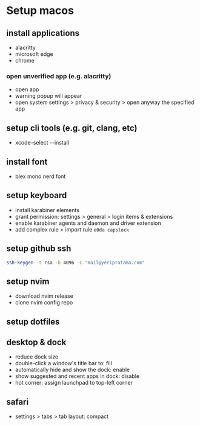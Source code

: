 # Setup macos

## install applications

- alacritty
- microsoft edge
- chrome

### open unverified app (e.g. alacritty)

- open app
- warning popup will appear
- open system settings > privacy & security > open anyway the specified app

## setup cli tools (e.g. git, clang, etc)

- xcode-select --install

## install font

- blex mono nerd font

## setup keyboard

- install karabiner elements
- grant permission: settings > general > login items & extensions
- enable karabiner agents and daemon and driver extension
- add complex rule > import rule `e0da capslock`

## setup github ssh

```bash
ssh-keygen -t rsa -b 4096 -C "mail@yeripratama.com"
```

## setup nvim

- download nvim release
- clone nvim config repo

## setup dotfiles

## desktop & dock

- reduce dock size
- double-click a window's title bar to: fill
- automatically hide and show the dock: enable
- show suggested and recent apps in dock: disable
- hot corner: assign launchpad to top-left corner

## safari

- settings > tabs > tab layout: compact

